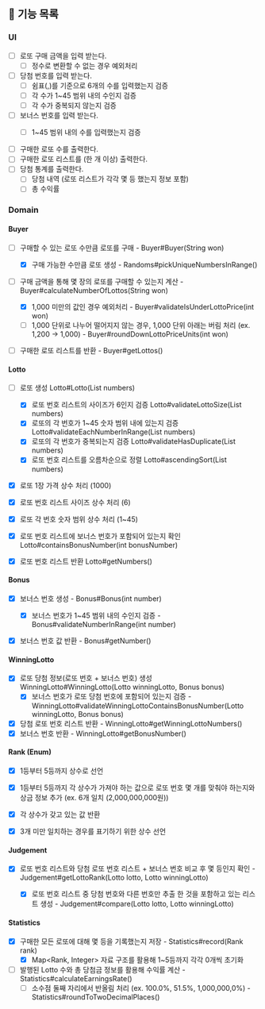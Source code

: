 ## 🔖 기능 목록

### UI
- [ ] 로또 구매 금액을 입력 받는다.
  - [ ] 정수로 변환할 수 없는 경우 예외처리
- [ ] 당첨 번호를 입력 받는다.
  - [ ] 쉼표(,)를 기준으로 6개의 수를 입력했는지 검증
  - [ ] 각 수가 1~45 범위 내의 수인지 검증
  - [ ] 각 수가 중복되지 않는지 검증
- [ ] 보너스 번호를 입력 받는다.
    - [ ] 1~45 범위 내의 수를 입력했는지 검증


- [ ] 구매한 로또 수를 출력한다. 
- [ ] 구매한 로또 리스트를 (한 개 이상) 출력한다.
- [ ] 당첨 통계를 출력한다.
    -[ ] 당첨 내역 (로또 리스트가 각각 몇 등 했는지 정보 포함)
    -[ ] 총 수익률

### Domain


#### Buyer
- [ ] 구매할 수 있는 로또 수만큼 로또를 구매 - Buyer#Buyer(String won)
  - [X] 구매 가능한 수만큼 로또 생성 - Randoms#pickUniqueNumbersInRange()
- [ ] 구매 금액을 통해 몇 장의 로또를 구매할 수 있는지 계산 - Buyer#calculateNumberOfLottos(String won)
  - [X] 1,000 미만의 값인 경우 예외처리 - Buyer#validateIsUnderLottoPrice(int won) 
  - [ ] 1,000 단위로 나누어 떨어지지 않는 경우, 1,000 단위 아래는 버림 처리 (ex. 1,200 -> 1,000) - Buyer#roundDownLottoPriceUnits(int won)
- [ ] 구매한 로또 리스트를 반환 - Buyer#getLottos() 


#### Lotto
- [ ] 로또 생성 Lotto#Lotto(List<Integer> numbers)
  - [X] 로또 번호 리스트의 사이즈가 6인지 검증 Lotto#validateLottoSize(List<Integer> numbers)
  - [X] 로또의 각 번호가 1~45 숫자 범위 내에 있는지 검증 Lotto#validateEachNumberInRange(List<Integer> numbers)
  - [X] 로또의 각 번호가 중복되는지 검증 Lotto#validateHasDuplicate(List<Integer> numbers)
  - [X] 로또 번호 리스트를 오름차순으로 정렬 Lotto#ascendingSort(List<Integer> numbers)
- [X] 로또 1장 가격 상수 처리 (1000) 
- [X] 로또 번호 리스트 사이즈 상수 처리 (6)
- [X] 로또 각 번호 숫자 범위 상수 처리 (1~45)
- [X] 로또 번호 리스트에 보너스 번호가 포함되어 있는지 확인 Lotto#containsBonusNumber(int bonusNumber)
- [X] 로또 번호 리스트 반환 Lotto#getNumbers()


#### Bonus
- [X] 보너스 번호 생성 - Bonus#Bonus(int number)
  - [X] 보너스 번호가 1~45 범위 내의 수인지 검증 - Bonus#validateNumberInRange(int number)
- [X] 보너스 번호 값 반환 - Bonus#getNumber()


#### WinningLotto
- [X] 로또 당첨 정보(로또 번호 + 보너스 번호) 생성 WinningLotto#WinningLotto(Lotto winningLotto, Bonus bonus)
  - [X] 보너스 번호가 로또 당첨 번호에 포함되어 있는지 검증 - WinningLotto#validateWinningLottoContainsBonusNumber(Lotto winningLotto, Bonus bonus)
- [X] 당첨 로또 번호 리스트 반환 - WinningLotto#getWinningLottoNumbers() 
- [X] 보너스 번호 반환 - WinningLotto#getBonusNumber() 

#### Rank (Enum)
- [X] 1등부터 5등까지 상수로 선언
- [X] 1등부터 5등까지 각 상수가 가져야 하는 값으로 로또 번호 몇 개를 맞춰야 하는지와 상금 정보 추가 (ex. 6개 일치 (2,000,000,000원))
- [X] 각 상수가 갖고 있는 값 반환
- [X] 3개 미만 일치하는 경우를 표기하기 위한 상수 선언


#### Judgement
- [X] 로또 번호 리스트와 당첨 로또 번호 리스트 + 보너스 번호 비교 후 몇 등인지 확인 - Judgement#getLottoRank(Lotto lotto, Lotto winningLotto)
  - [X] 로또 번호 리스트 중 당첨 번호와 다른 번호만 추출 한 것을 포함하고 있는 리스트 생성 - Judgement#compare(Lotto lotto, Lotto winningLotto)


#### Statistics
- [X] 구매한 모든 로또에 대해 몇 등을 기록했는지 저장 - Statistics#record(Rank rank)
  - [X] Map<Rank, Integer> 자료 구조를 활용해 1~5등까지 각각 0개씩 초기화
- [ ] 발행된 Lotto 수와 총 당첨금 정보를 활용해 수익률 계산 - Statistics#calculateEarningsRate()
  - [ ] 소수점 둘째 자리에서 반올림 처리 (ex. 100.0%, 51.5%, 1,000,000,0%) - Statistics#roundToTwoDecimalPlaces()